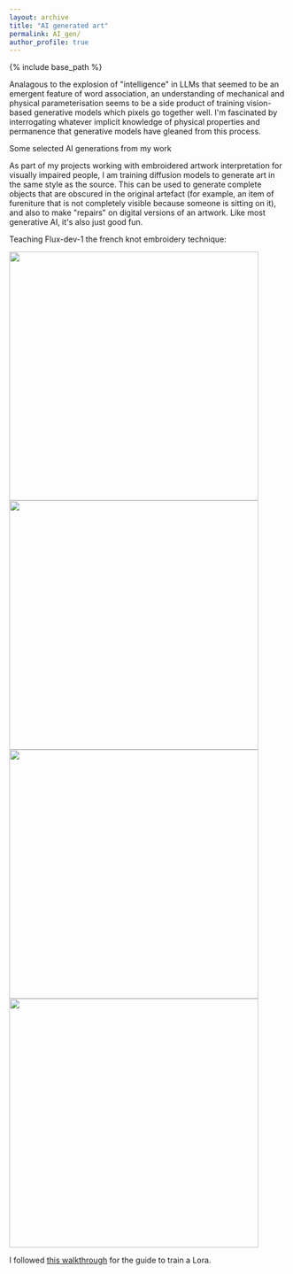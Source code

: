 ```yaml
---
layout: archive
title: "AI generated art"
permalink: AI_gen/
author_profile: true
---
```



{% include base_path %}

Analagous to the explosion of "intelligence" in LLMs that seemed to be an emergent feature of word association, an understanding of mechanical and physical parameterisation seems to be a side product of training vision-based generative models which pixels go together well. I'm fascinated by interrogating whatever implicit knowledge of physical properties and permanence that generative models have gleaned from this process.

Some selected AI generations from my work

As part of my projects working with embroidered artwork interpretation for visually impaired people, I am training diffusion models to generate art in the same style as the source. This can be used to generate complete objects that are obscured in the original artefact (for example, an item of fureniture that is not completely visible because someone is sitting on it), and also to make "repairs" on digital versions of an artwork. Like most generative AI, it's also just good fun.

Teaching Flux-dev-1 the french knot embroidery technique:

<img src="/images/man_chess_park.gif" style="height:450px;">
<img src="/images/bear_house_snow.gif" style="height:450px;">
<img src="/images/man_sign.gif" style="height:450px;">
<img src="/images/woman_desk_lightning.gif" style="height:450px;">

I followed [this walkthrough](https://www.stablediffusiontutorials.com/2024/08/flux-lora.html#downloading-the-models) for the guide to train a Lora.


